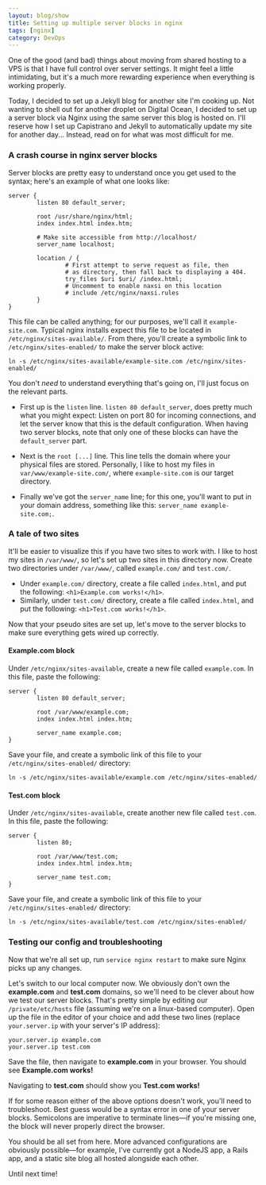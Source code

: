 ```yaml
---
layout: blog/show
title: Setting up multiple server blocks in nginx
tags: [nginx]
category: DevOps
---
```

One of the good (and bad) things about moving from shared hosting to a VPS is that I have full control over server settings. It might feel a little intimidating, but it's a much more rewarding experience when everything is working properly.

Today, I decided to set up a Jekyll blog for another site I'm cooking up. Not wanting to shell out for another droplet on Digital Ocean, I decided to set up a server block via Nginx using the same server this blog is hosted on. I'll reserve how I set up Capistrano and Jekyll to automatically update my site for another day... Instead, read on for what was most difficult for me.

### A crash course in nginx server blocks

Server blocks are pretty easy to understand once you get used to the syntax; here's an example of what one looks like:

~~~
server {
        listen 80 default_server;

        root /usr/share/nginx/html;
        index index.html index.htm;

        # Make site accessible from http://localhost/
        server_name localhost;

        location / {
                # First attempt to serve request as file, then
                # as directory, then fall back to displaying a 404.
                try_files $uri $uri/ /index.html;
                # Uncomment to enable naxsi on this location
                # include /etc/nginx/naxsi.rules
        }
}
~~~

This file can be called anything; for our purposes, we'll call it `example-site.com`. Typical nginx installs expect this file to be located in `/etc/nginx/sites-available/`. From there, you'll create a symbolic link to `/etc/nginx/sites-enabled/` to make the server block active:

~~~
ln -s /etc/nginx/sites-available/example-site.com /etc/nginx/sites-enabled/
~~~

You don't *need* to understand everything that's going on, I'll just focus on the relevant parts.

* First up is the `listen` line. `listen 80 default_server`, does pretty much what you might expect: Listen on port 80 for incoming connections, and let the server know that this is the default configuration. When having two server blocks, note that only one of these blocks can have the `default_server` part.

* Next is the `root [...]` line. This line tells the domain where your physical files are stored. Personally, I like to host my files in `var/www/example-site.com/`, where `example-site.com` is our target directory.

* Finally we've got the `server_name` line; for this one, you'll want to put in your domain address, something like this: `server_name example-site.com;`.

### A tale of two sites

It'll be easier to visualize this if you have two sites to work with. I like to host my sites in `/var/www/`, so let's set up two sites in this directory now. Create two directories under `/var/www/`, called `example.com/` and `test.com/`.

* Under `example.com/` directory, create a file called `index.html`, and put the following: `<h1>Example.com works!</h1>`.
* Similarly, under `test.com/` directory, create a file called `index.html`, and put the following: `<h1>Test.com works!</h1>`.

Now that your pseudo sites are set up, let's move to the server blocks to make sure everything gets wired up correctly.

#### Example.com block

Under `/etc/nginx/sites-available`, create a new file called `example.com`. In this file, paste the following:

~~~
server {
        listen 80 default_server;

        root /var/www/example.com;
        index index.html index.htm;

        server_name example.com;
}
~~~

Save your file, and create a symbolic link of this file to your `/etc/nginx/sites-enabled/` directory:

~~~
ln -s /etc/nginx/sites-available/example.com /etc/nginx/sites-enabled/
~~~

#### Test.com block

Under `/etc/nginx/sites-available`, create another new file called `test.com`. In this file, paste the following:

~~~
server {
        listen 80;

        root /var/www/test.com;
        index index.html index.htm;

        server_name test.com;
}
~~~

Save your file, and create a symbolic link of this file to your `/etc/nginx/sites-enabled/` directory:

~~~
ln -s /etc/nginx/sites-available/test.com /etc/nginx/sites-enabled/
~~~

### Testing our config and troubleshooting

Now that we're all set up, run `service nginx restart` to make sure Nginx picks up any changes.

Let's switch to our local computer now. We obviously don't own the **example.com** and **test.com** domains, so we'll need to be clever about how we test our server blocks. That's pretty simple by editing our `/private/etc/hosts` file (assuming we're on a linux-based computer). Open up the file in the editor of your choice and add these two lines (replace `your.server.ip` with your server's IP address):

~~~
your.server.ip example.com
your.server.ip test.com
~~~

Save the file, then navigate to **example.com** in your browser. You should see **Example.com works!**

Navigating to **test.com** should show you **Test.com works!**

If for some reason either of the above options doesn't work, you'll need to troubleshoot. Best guess would be a syntax error in one of your server blocks. Semicolons are imperative to terminate lines—if you're missing one, the block will never properly direct the browser.

You should be all set from here. More advanced configurations are obviously possible—for example, I've currently got a NodeJS app, a Rails app, and a static site blog all hosted alongside each other.

Until next time!
